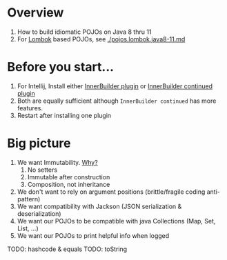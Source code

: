 # Overview
1. How to build idiomatic POJOs on Java 8 thru 11
1. For [Lombok](https://projectlombok.org/) based POJOs, see [./pojos.lombok.java8-11.md](./pojos.lombok.java8-11.md)


# Before you start...
1. For Intellij, Install either [InnerBuilder plugin](https://plugins.jetbrains.com/plugin/7354-innerbuilder) or [InnerBuilder continued plugin](https://plugins.jetbrains.com/plugin/15818-innerbuilder-continued)
1. Both are equally sufficient although `InnerBuilder continued` has more features.
1. Restart after installing one plugin


# Big picture
1. We want Immutability.  [Why?](../general/immutability.md)
    1. No setters
    1. Immutable after construction
    1. Composition, not inheritance
1. We don't want to rely on argument positions (brittle/fragile coding anti-pattern)
1. We want compatibility with Jackson (JSON serialization & deserialization)
1. We want our POJOs to be compatible with java Collections (Map, Set, List, ...)
1. We want our POJOs to print helpful info when logged



TODO: hashcode & equals
TODO: toString